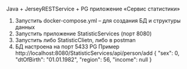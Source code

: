 Java + JerseyRESTService + PG
приложение «Сервис статистики»

1.	Запустить docker-compose.yml – для создания БД и структуры данных 
2.	Запустить приложение StatisticServices (порт 8080) 
3.	Запустить либо StatisticClietn, либо в postman 
4.	БД настроена на порт 5433 PG 
Пример 
http://localhost:8080/StatisticServices/api/person/add 
{ 
    "sex": 0, 
    "dtOfBirth": "01.01.1982", 
    "region": 56, 
    "income": null 
} 
